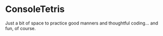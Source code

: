# ConsoleTetris
Just a bit of space to practice good manners and thoughtful coding... and fun, of course.
